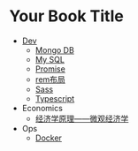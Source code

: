 # Your Book Title

- [Dev](Dev/README.md)
  * [Mongo DB](Dev/MongoDB.md)
  * [My SQL](Dev/MySQL.md)
  * [Promise](Dev/Promise.md)
  * [rem布局](Dev/rem布局.md)
  * [Sass](Dev/Sass.md)
  * [Typescript](Dev/Typescript.md)
- Economics
  * [经济学原理——微观经济学](Economics/经济学原理——微观经济学.md)
- Ops
  * [Docker](Ops/Docker.md)
